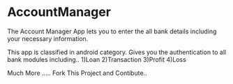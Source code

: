 # AccountManager
The Account Manager App lets you to enter the all bank details including your necessary information.

This app is classified in android category. Gives you the authentication to all bank modules including..
1)Loan
2)Transaction
3)Profit
4)Loss


Much More ..... Fork This Project and Contibute..
